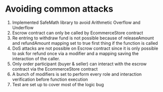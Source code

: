 # Avoiding common attacks

1. Implemented SafeMath library to avoid Arithmetic Overflow and Underflow
2. Escrow contract can only be called by EcommerceStore contract
3. Re entring to withdraw fund is not possible because of releaseAmount and refundAmount mapping set to true first thing if the function is called
4. DoS attacks are not possible on Escrow contract since it is only possible to ask for refund once via a modifier and a mapping saving the interaction of the caller.
5. Only order participant (buyer & seller) can interact with the escrow contract via the EcommerceStore contract
6. A bunch of modifiers is set to perform every role and interaction verification before function execution
7. Test are set up to cover most of the logic bug


